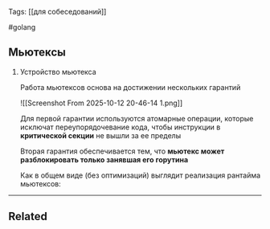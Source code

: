 Tags: [[для собеседований]]

#golang 



## Мьютексы



1. Устройство мьютекса

	Работа мьютексов основа на достижении нескольких гарантий
	
	![[Screenshot From 2025-10-12 20-46-14 1.png]]
	
	
	Для первой гарантии используются атомарные операции, которые исключат переупорядочевание кода, чтобы инструкции в **критической секции** не вышли за ее пределы
	
	Вторая гарантия обеспечивается тем, что **мьютекс может разблокировать только занявшая его горутина**
	
	
	
	Как в общем виде (без оптимизаций) выглядит реализация рантайма мьютексов:
	
	
	
	
	
	


---


## Related



